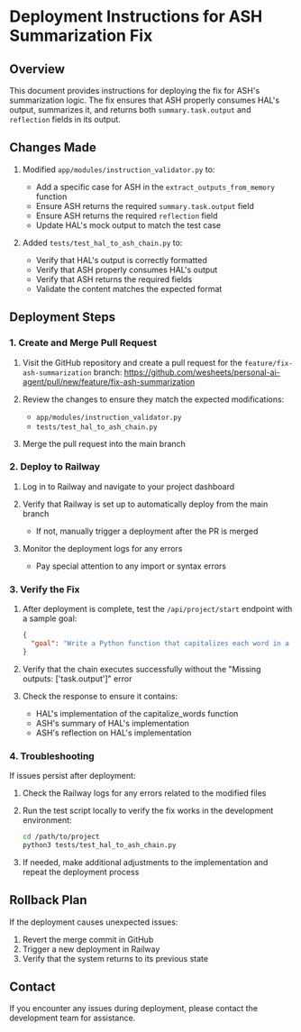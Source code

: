 # Deployment Instructions for ASH Summarization Fix

## Overview

This document provides instructions for deploying the fix for ASH's summarization logic. The fix ensures that ASH properly consumes HAL's output, summarizes it, and returns both `summary.task.output` and `reflection` fields in its output.

## Changes Made

1. Modified `app/modules/instruction_validator.py` to:

   - Add a specific case for ASH in the `extract_outputs_from_memory` function
   - Ensure ASH returns the required `summary.task.output` field
   - Ensure ASH returns the required `reflection` field
   - Update HAL's mock output to match the test case

2. Added `tests/test_hal_to_ash_chain.py` to:
   - Verify that HAL's output is correctly formatted
   - Verify that ASH properly consumes HAL's output
   - Verify that ASH returns the required fields
   - Validate the content matches the expected format

## Deployment Steps

### 1. Create and Merge Pull Request

1. Visit the GitHub repository and create a pull request for the `feature/fix-ash-summarization` branch:
   https://github.com/wesheets/personal-ai-agent/pull/new/feature/fix-ash-summarization

2. Review the changes to ensure they match the expected modifications:

   - `app/modules/instruction_validator.py`
   - `tests/test_hal_to_ash_chain.py`

3. Merge the pull request into the main branch

### 2. Deploy to Railway

1. Log in to Railway and navigate to your project dashboard

2. Verify that Railway is set up to automatically deploy from the main branch

   - If not, manually trigger a deployment after the PR is merged

3. Monitor the deployment logs for any errors
   - Pay special attention to any import or syntax errors

### 3. Verify the Fix

1. After deployment is complete, test the `/api/project/start` endpoint with a sample goal:

   ```json
   {
     "goal": "Write a Python function that capitalizes each word in a string"
   }
   ```

2. Verify that the chain executes successfully without the "Missing outputs: ['task.output']" error

3. Check the response to ensure it contains:
   - HAL's implementation of the capitalize_words function
   - ASH's summary of HAL's implementation
   - ASH's reflection on HAL's implementation

### 4. Troubleshooting

If issues persist after deployment:

1. Check the Railway logs for any errors related to the modified files

2. Run the test script locally to verify the fix works in the development environment:

   ```bash
   cd /path/to/project
   python3 tests/test_hal_to_ash_chain.py
   ```

3. If needed, make additional adjustments to the implementation and repeat the deployment process

## Rollback Plan

If the deployment causes unexpected issues:

1. Revert the merge commit in GitHub
2. Trigger a new deployment in Railway
3. Verify that the system returns to its previous state

## Contact

If you encounter any issues during deployment, please contact the development team for assistance.
